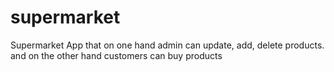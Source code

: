 # supermarket

Supermarket App that on one hand admin can update, add, delete products. and on the other hand customers can buy products
